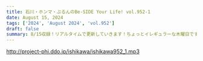 ```yaml
---
title: 石川・ホンマ・ぶるんのBe-SIDE Your Life! vol.952-1
date: August 15, 2024
tags: ['2024', 'August 2024', 'vol.952']
draft: false
summary: 8/15収録！リアルタイムで更新していきます！ちょっとイレギュラーな木曜日です。
---
```


http://project-phi.ddo.jp/ishikawa/ishikawa952_1.mp3